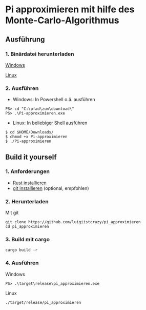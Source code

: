 # Pi approximieren mit hilfe des Monte-Carlo-Algorithmus

## Ausführung

### 1. Binärdatei herunterladen

[Windows](placeholder)

[Linux](placeholder)

### 2. Ausführen

- Windows:
In Powershell o.ä. ausführen
```
PS> cd "C:\pfad\zum\download\"
PS> .\Pi-approximieren.exe
```
- Linux:
In beliebiger Shell ausführen
```
$ cd $HOME/Downloads/
$ chmod +x Pi-approximieren
$ ./Pi-approximieren
```

## Build it yourself

### 1. Anforderungen

- [Rust installieren](https://www.rust-lang.org/tools/install)
- [git installieren](https://github.com/git-guides/install-git) (optional, empfohlen)

### 2. Herunterladen

Mit git
```
git clone https://github.com/luigiistcrazy/pi_approximieren
cd pi_approximieren
```

### 3. Build mit cargo

```
cargo build -r
```

### 4. Ausführen

Windows
```
PS> .\target\release\pi_approximieren.exe
```

Linux
```
./target/release/pi_approximieren
```
